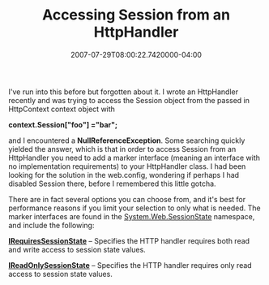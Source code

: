 ﻿---
title: Accessing Session from an HttpHandler
date: "2007-07-29T08:00:22.7420000-04:00"
description: I've run into this before but forgotten about it. I wrote an HttpHandler recently and was trying to access the Session object from the passed in HttpContext context object with
featuredImage: /img/default-post-image.jpg
---

I've run into this before but forgotten about it. I wrote an HttpHandler recently and was trying to access the Session object from the passed in HttpContext context object with

**context.Session\["foo"] ="bar";**

and I encountered a **NullReferenceException**. Some searching quickly yielded the answer, which is that in order to access Session from an HttpHandler you need to add a marker interface (meaning an interface with no implementation requirements) to your HttpHandler class. I had been looking for the solution in the web.config, wondering if perhaps I had disabled Session there, before I remembered this little gotcha.

There are in fact several options you can choose from, and it's best for performance reasons if you limit your selection to only what is needed. The marker interfaces are found in the [System.Web.SessionState](http://msdn2.microsoft.com/en-us/library/system.web.sessionstate(vs.80).aspx) namespace, and include the following:

**[IRequiresSessionState](http://msdn2.microsoft.com/en-us/library/system.web.sessionstate.irequiressessionstate(VS.80).aspx)** – Specifies the HTTP handler requires both read and write access to session state values.

**[IReadOnlySessionState](http://msdn2.microsoft.com/en-us/library/system.web.sessionstate.ireadonlysessionstate(VS.80).aspx)** – Specifies the HTTP handler requires only read access to session state values.

